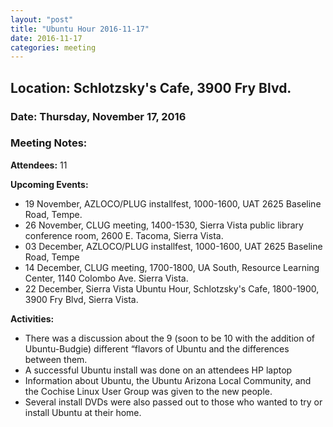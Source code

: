 ```yaml
---
layout: "post"
title: "Ubuntu Hour 2016-11-17"
date: 2016-11-17
categories: meeting
---
```


## Location: Schlotzsky's Cafe, 3900 Fry Blvd.

### Date: Thursday, November 17, 2016

### Meeting Notes:

**Attendees:** 11

**Upcoming Events:**

 * 19 November, AZLOCO/PLUG installfest, 1000-1600, UAT 2625 Baseline Road, Tempe.
 * 26 November, CLUG meeting, 1400-1530, Sierra Vista public library conference room, 2600 E. Tacoma, Sierra Vista. 
 * 03 December, AZLOCO/PLUG installfest, 1000-1600, UAT 2625 Baseline Road, Tempe
 * 14 December, CLUG meeting, 1700-1800, UA South, Resource Learning Center, 1140 Colombo Ave. Sierra Vista.
 * 22 December, Sierra Vista Ubuntu Hour, Schlotzsky's Cafe, 1800-1900, 3900 Fry Blvd, Sierra Vista.
 
**Activities:**

 * There was a discussion about the 9 (soon to be 10 with the addition of Ubuntu-Budgie) different “flavors of Ubuntu and the
 differences between them.
 * A successful Ubuntu install was done on an attendees HP laptop
 * Information about Ubuntu, the Ubuntu Arizona Local Community, and the Cochise Linux User Group was given to the new people.
 * Several install DVDs were also passed out to those who wanted to try or install Ubuntu at their home.
